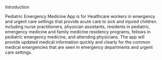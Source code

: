 Introduction 

Pediatric Emergency Medicine App is for Healthcare workers in emergency and urgent care settings that provide acute care to sick and injured children.  including nurse practitioners, physician assistants, residents in pediatric, emergency medicine and family medicine residency programs, fellows in pediatric emergency medicine, and attending physicians. The app will provide updated medical information quickly and clearly for the common medical emergencies that are seen in emergency departments and urgent care settings.

